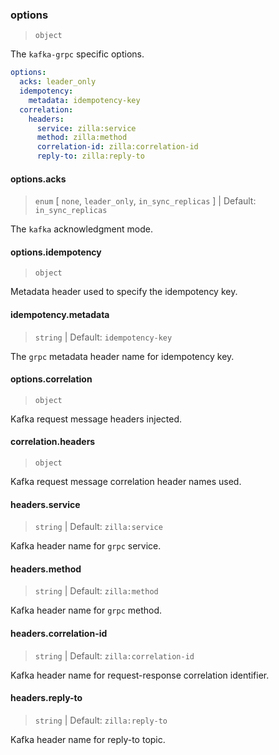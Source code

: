 
### options

> `object`

The `kafka-grpc` specific options.

```yaml
options:
  acks: leader_only
  idempotency:
    metadata: idempotency-key
  correlation:
    headers:
      service: zilla:service
      method: zilla:method
      correlation-id: zilla:correlation-id
      reply-to: zilla:reply-to
```

#### options.acks

> `enum` [ `none`, `leader_only`, `in_sync_replicas` ] | Default: `in_sync_replicas`

The `kafka` acknowledgment mode.

#### options.idempotency

> `object`

Metadata header used to specify the idempotency key.

#### idempotency.metadata

> `string` | Default: `idempotency-key`

The `grpc` metadata header name for idempotency key.

#### options.correlation

> `object`

Kafka request message headers injected.

#### correlation.headers

> `object`

Kafka request message correlation header names used.

#### headers.service

> `string` | Default: `zilla:service`

Kafka header name for `grpc` service.

#### headers.method

> `string` | Default: `zilla:method`

Kafka header name for `grpc` method.

#### headers.correlation-id

> `string` | Default: `zilla:correlation-id`

Kafka header name for request-response correlation identifier.

#### headers.reply-to

> `string` | Default: `zilla:reply-to`

Kafka header name for reply-to topic.
